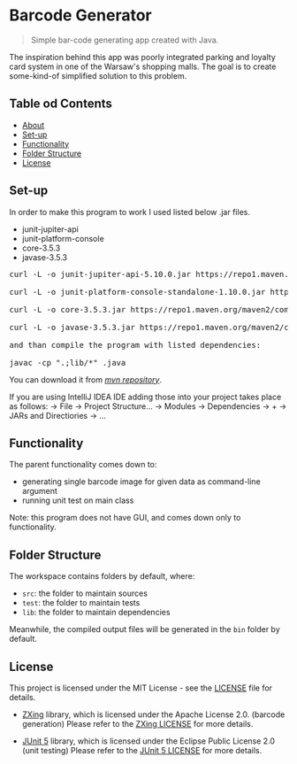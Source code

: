 # Barcode Generator

>Simple bar-code generating app created with Java. 

The inspiration behind this app was poorly integrated parking and loyalty card system in one of the Warsaw's shopping malls.
The goal is to create some-kind-of simplified solution to this problem.

## Table od Contents
  * [About](#barcode-generator)
  * [Set-up](#set-up)
  * [Functionality](#functionality)
  * [Folder Structure](#folder-structure)
  * [License](#license)
## Set-up

In order to make this program to work I used listed below .jar files. 

* junit-jupiter-api
* junit-platform-console
* core-3.5.3
* javase-3.5.3

<pre>
curl -L -o junit-jupiter-api-5.10.0.jar https://repo1.maven.org/maven2/org/junit/jupiter/junit-jupiter-api/5.10.0/junit-jupiter-api-5.10.0.jar

curl -L -o junit-platform-console-standalone-1.10.0.jar https://repo1.maven.org/maven2/org/junit/platform/junit-platform-console-standalone/1.10.0/junit-platform-console-standalone-1.10.0.jar

curl -L -o core-3.5.3.jar https://repo1.maven.org/maven2/com/google/zxing/core/3.5.3/core-3.5.3.jar

curl -L -o javase-3.5.3.jar https://repo1.maven.org/maven2/com/google/zxing/javase/3.5.3/javase-3.5.3.jar

and than compile the program with listed dependencies:

javac -cp ".;lib/*" <ProgramName>.java
</pre>

You can download it from [_mvn repository_](https://mvnrepository.com/).

If you are using IntelliJ IDEA IDE adding those into your project takes place as follows:
-> File -> Project Structure... -> Modules -> Dependencies -> + -> JARs and Directiories -> ...

## Functionality
The parent functionality comes down to:

- generating single barcode image for given data as command-line argument
- running unit test on main class

Note: this program does not have GUI, and comes down only to functionality. 

## Folder Structure

The workspace contains folders by default, where:

- `src`: the folder to maintain sources
- `test`: the folder to maintain tests
- `lib`: the folder to maintain dependencies

Meanwhile, the compiled output files will be generated in the `bin` folder by default.
## License

This project is licensed under the MIT License - see the [LICENSE](LICENSE) file for details.

* [ZXing](https://github.com/zxing/zxing) library, which is licensed under the Apache License 2.0. (barcode generation)
Please refer to the [ZXing LICENSE](https://github.com/zxing/zxing/blob/master/LICENSE) for more details.

* [JUnit 5](https://junit.org/junit5/) library, which is licensed under the Eclipse Public License 2.0 (unit testing)
Please refer to the [JUnit 5 LICENSE](https://github.com/junit-team/junit5/blob/main/LICENSE) for more details.
